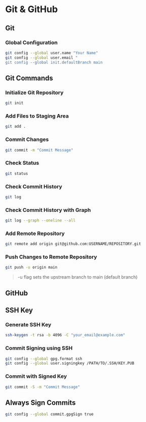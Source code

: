 # Git & GitHub

## Git

### Global Configuration

```bash
git config --global user.name "Your Name"
git config --global user.email "
git config --global init.defaultBranch main
```

## Git Commands

### Initialize Git Repository

```bash
git init
```

### Add Files to Staging Area

```bash
git add .
```

### Commit Changes

```bash
git commit -m "Commit Message"
```

### Check Status

```bash
git status
```

### Check Commit History

```bash
git log
```

### Check Commit History with Graph

```bash
git log --graph --oneline --all
```

### Add Remote Repository

```bash
git remote add origin git@github.com:USERNAME/REPOSITORY.git
```

### Push Changes to Remote Repository

```bash
git push -u origin main
```

> -u flag sets the upstream branch to main (default branch)

## GitHub

## SSH Key

### Generate SSH Key

```bash
ssh-keygen -t rsa -b 4096 -C "your_email@example.com"
```

### Commit Signing using SSH

```bash
git config --global gpg.format ssh
git config --global user.signingkey /PATH/TO/.SSH/KEY.PUB
```

### Commit with Signed Key

```bash
git commit -S -m "Commit Message"
```

## Always Sign Commits

```bash
git config --global commit.gpgSign true
```
